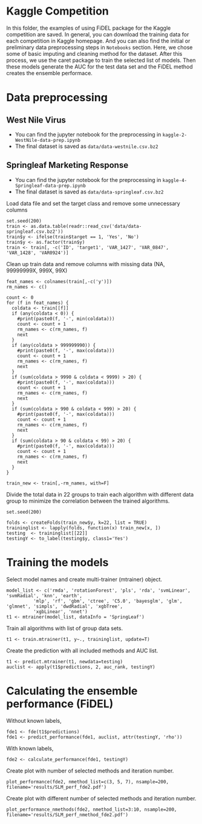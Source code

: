 # Kaggle Competition

In this folder, the examples of using FiDEL package for the Kaggle competition are saved. In general, you can download the training data for each competition in Kaggle homepage. And you can also find the initial or preliminary data preprocessing steps in `Notebooks` section. Here, we chose some of basic imputing and cleaning method for the dataset. After this process, we use the caret package to train the selected list of models. Then these models generate the AUC for the test data set and the FiDEL method creates the ensemble performace. 

# Data preprocessing

## West Nile Virus

- You can find the jupyter notebook for the preprocessing in `kaggle-2-WestNile-data-prep.ipynb`
- The final dataset is saved as `data/data-westnile.csv.bz2`

## Springleaf Marketing Response

- You can find the jupyter notebook for the preprocessing in `kaggle-4-Springleaf-data-prep.ipynb`
- The final dataset is saved as `data/data-springleaf.csv.bz2`

Load data file and set the target class and remove some unnecessary columns
```{r}
set.seed(200)
train <- as.data.table(readr::read_csv('data/data-springleaf.csv.bz2'))
train$y <- ifelse(train$target == 1, 'Yes', 'No')
train$y <- as.factor(train$y)
train <- train[, -c('ID', 'target1', 'VAR_1427', 'VAR_0847', 'VAR_1428', 'VAR0924')]
```

Clean up train data and remove columns with missing data (NA, 99999999X, 999X, 99X)
```{r}
feat_names <- colnames(train[,-c('y')])
rm_names <- c()

count <- 0
for (f in feat_names) {
  coldata <- train[[f]]
  if (any(coldata < 0)) {
    #print(paste0(f, '-', min(coldata)))
    count <- count + 1
    rm_names <- c(rm_names, f)
    next
  }
  if (any(coldata > 999999990)) {
    #print(paste0(f, '-', max(coldata)))
    count <- count + 1
    rm_names <- c(rm_names, f)
    next
  }
  if (sum(coldata > 9990 & coldata < 9999) > 20) {
    #print(paste0(f, '-', max(coldata)))
    count <- count + 1
    rm_names <- c(rm_names, f)
    next
  }
  if (sum(coldata > 990 & coldata < 999) > 20) {
    #print(paste0(f, '-', max(coldata)))
    count <- count + 1
    rm_names <- c(rm_names, f)
    next
  }
  if (sum(coldata > 90 & coldata < 99) > 20) {
    #print(paste0(f, '-', max(coldata)))
    count <- count + 1
    rm_names <- c(rm_names, f)
    next
  }
}

train_new <- train[,-rm_names, with=F]
```

Divide the total data in 22 groups to train each algorithm with different data group to minimize the correlation between the trained algorithms.
```{r}
set.seed(200)

folds <- createFolds(train_new$y, k=22, list = TRUE)
traininglist <- lapply(folds, function(x) train_new[x, ])
testing  <- traininglist[[22]]
testingY <- to_label(testing$y, class1='Yes')
```

# Training the models

Select model names and create multi-trainer (mtrainer) object.
```
model_list <- c('rmda', 'rotationForest', 'pls', 'rda', 'svmLinear', 'svmRadial', 'knn', 'earth', 
          'mlp', 'rf', 'gbm', 'ctree', 'C5.0', 'bayesglm', 'glm', 'glmnet', 'simpls', 'dwdRadial', 'xgbTree', 
          'xgbLinear', 'nnet')
t1 <- mtrainer(model_list, dataInfo = 'SpringLeaf')
```

Train all algorithms with list of group data sets.
```{r}
t1 <- train.mtrainer(t1, y~., traininglist, update=T)
```

Create the prediction with all included methods and AUC list.
```{r}
t1 <- predict.mtrainer(t1, newdata=testing)
auclist <- apply(t1$predictions, 2, auc_rank, testingY)
```

# Calculating the ensemble performance (FiDEL)

Without known labels, 
```{r}
fde1 <- fde(t1$predictions)
fde1 <- predict_performance(fde1, auclist, attr(testingY, 'rho'))
```

With known labels,
```{r}
fde2 <- calculate_performance(fde1, testingY)
```

Create plot with number of selected methods and iteration number.
```{r}
plot_performance(fde2, nmethod_list=c(3, 5, 7), nsample=200, filename='results/SLM_perf_fde2.pdf')
```

Create plot with different number of selected methods and iteration number.
```{r}
plot_performance_nmethods(fde2, nmethod_list=3:10, nsample=200, filename='results/SLM_perf_nmethod_fde2.pdf')
```
